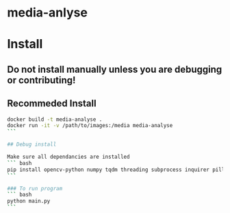 # media-anlyse
# Install

## Do not install manually unless you are debugging or contributing!

## Recommeded Install 
`````` bash
docker build -t media-analyse .
docker run -it -v /path/to/images:/media media-analyse
```

## Debug install

Make sure all dependancies are installed 
``` bash
pip install opencv-python numpy tqdm threading subprocess inquirer pillow shutil
```

### To run program 
``` bash
python main.py
```
